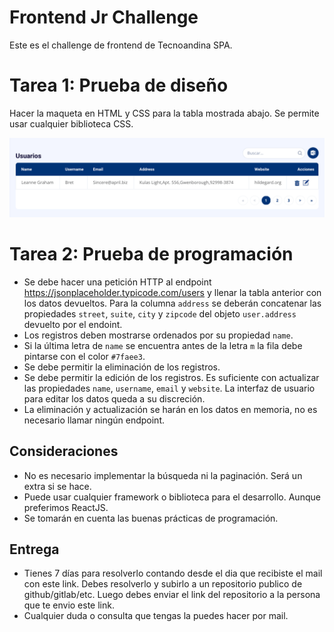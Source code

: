 # Frontend Jr Challenge 

Este es el challenge de frontend de Tecnoandina SPA.

# Tarea 1: Prueba de diseño

Hacer la maqueta en HTML y CSS para la tabla mostrada abajo. Se permite usar cualquier biblioteca CSS.

![maqueta](./maqueta.png)

# Tarea 2: Prueba de programación

- Se debe hacer una petición HTTP al endpoint https://jsonplaceholder.typicode.com/users y llenar la tabla anterior con los datos devueltos. Para la columna `address` se deberán concatenar las propiedades `street`, `suite`, `city` y `zipcode` del objeto `user.address` devuelto por el endoint.
- Los registros deben mostrarse ordenados por su propiedad `name`.
- Si la última letra de `name` se encuentra antes de la letra `m` la fila debe pintarse con el color `#7faee3`.
- Se debe permitir la eliminación de los registros.
- Se debe permitir la edición de los registros. Es suficiente con actualizar las propiedades `name`, `username`, `email` y `website`. La interfaz de usuario para editar los datos queda a su discreción.
- La eliminación y actualización se harán en los datos en memoria, no es necesario llamar ningún endpoint.


## Consideraciones

- No es necesario implementar la búsqueda ni la paginación. Será un extra si se hace.
- Puede usar cualquier framework o biblioteca para el desarrollo. Aunque preferimos ReactJS.
- Se tomarán en cuenta las buenas prácticas de programación.

## Entrega

- Tienes 7 días para resolverlo contando desde el dia que recibiste el mail con este link. Debes resolverlo y subirlo a un repositorio publico de github/gitlab/etc. Luego debes enviar el link del repositorio a la persona que te envio este link.
- Cualquier duda o consulta que tengas la puedes hacer por mail.